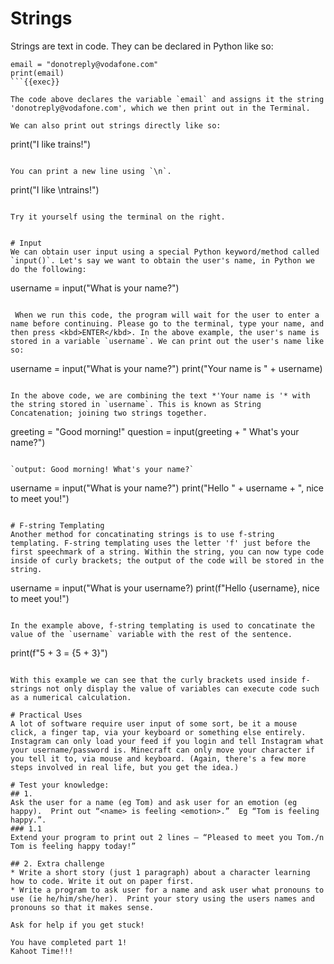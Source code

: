 # Strings

Strings are text in code. They can be declared in Python like so:

```
email = "donotreply@vodafone.com"
print(email)
```{{exec}}

The code above declares the variable `email` and assigns it the string 'donotreply@vodafone.com', which we then print out in the Terminal.

We can also print out strings directly like so:

```
print("I like trains!")
```{{exec}}

You can print a new line using `\n`.

```
print("I like \ntrains!")
```{{exec}}

Try it yourself using the terminal on the right.


# Input
We can obtain user input using a special Python keyword/method called `input()`. Let's say we want to obtain the user's name, in Python we do the following:

```
username = input("What is your name?")
```{{exec}}

 When we run this code, the program will wait for the user to enter a name before continuing. Please go to the terminal, type your name, and then press <kbd>ENTER</kbd>. In the above example, the user's name is stored in a variable `username`. We can print out the user's name like so:

```
username = input("What is your name?")
print("Your name is " + username)
```{{copy}}

In the above code, we are combining the text *'Your name is '* with the string stored in `username`. This is known as String Concatenation; joining two strings together.

```
greeting = "Good morning!"
question = input(greeting + " What's your name?")
```{{copy}}

`output: Good morning! What's your name?`

```
username = input("What is your name?")
print("Hello " + username + ", nice to meet you!")
```{{copy}}

# F-string Templating
Another method for concatinating strings is to use f-string templating. F-string templating uses the letter 'f' just before the first speechmark of a string. Within the string, you can now type code inside of curly brackets; the output of the code will be stored in the string.

```
username = input("What is your username?)
print(f"Hello {username}, nice to meet you!")
```{{copy}}

In the example above, f-string templating is used to concatinate the value of the `username` variable with the rest of the sentence.

```
print(f"5 + 3 = {5 + 3}")
```{{copy}}

With this example we can see that the curly brackets used inside f-strings not only display the value of variables can execute code such as a numerical calculation.

# Practical Uses
A lot of software require user input of some sort, be it a mouse click, a finger tap, via your keyboard or something else entirely. Instagram can only load your feed if you login and tell Instagram what your username/password is. Minecraft can only move your character if you tell it to, via mouse and keyboard. (Again, there's a few more steps involved in real life, but you get the idea.)

# Test your knowledge:
## 1.
Ask the user for a name (eg Tom) and ask user for an emotion (eg happy).  Print out “<name> is feeling <emotion>.”  Eg “Tom is feeling happy.”.
### 1.1 
Extend your program to print out 2 lines – “Pleased to meet you Tom./n Tom is feeling happy today!”

## 2. Extra challenge
* Write a short story (just 1 paragraph) about a character learning how to code. Write it out on paper first.
* Write a program to ask user for a name and ask user what pronouns to use (ie he/him/she/her).  Print your story using the users names and pronouns so that it makes sense.

Ask for help if you get stuck!

You have completed part 1!
Kahoot Time!!!